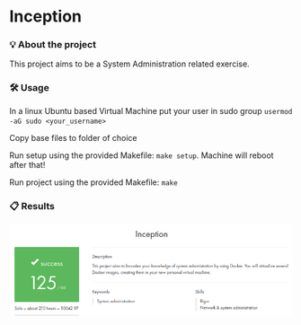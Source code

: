 # Inception

### 💡 About the project

This project aims to be a System Administration related exercise.

### 🛠️ Usage

In a linux Ubuntu based Virtual Machine put your user in sudo group ```usermod -aG sudo <your_username>```

Copy base files to folder of choice

Run setup using the provided Makefile: ```make setup```. Machine will reboot after that!

Run project using the provided Makefile: ```make```

### 📋 Results

![inception.png](inception.png)

